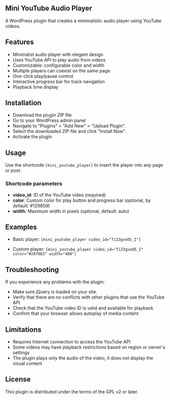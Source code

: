 ## Mini YouTube Audio Player
A WordPress plugin that creates a minimalistic audio player using YouTube videos.

## Features
- Minimalist audio player with elegant design
- Uses YouTube API to play audio from videos
- Customizable: configurable color and width
- Multiple players can coexist on the same page
- One-click play/pause control
- Interactive progress bar for track navigation
- Playback time display

## Installation
- Download the plugin ZIP file
- Go to your WordPress admin panel
- Navigate to "Plugins" > "Add New" > "Upload Plugin".
- Select the downloaded ZIP file and click "Install Now".
- Activate the plugin

## Usage
Use the shortcode `[mini_youtube_player]` to insert the player into any page or post.

### Shortcode parameters
- **video_id**: ID of the YouTube video (required)
- **color**: Custom color for play button and progress bar (optional, by default: #129859)
- **width**: Maximum width in pixels (optional, default: auto)

## Examples
- Basic player:
`[mini_youtube_player video_id="TiZ3gvoO5_I"]`

- Custom player:
`[mini_youtube_player video_id="TiZ3gvoO5_I" color="#287083" width="400"]`

## Troubleshooting
If you experience any problems with the plugin:

- Make sure jQuery is loaded on your site.
- Verify that there are no conflicts with other plugins that use the YouTube API
- Check that the YouTube video ID is valid and available for playback
- Confirm that your browser allows autoplay of media content

## Limitations
- Requires Internet connection to access the YouTube API
- Some videos may have playback restrictions based on region or owner's settings
- The plugin plays only the audio of the video, it does not display the visual content

## License
This plugin is distributed under the terms of the GPL v2 or later.
